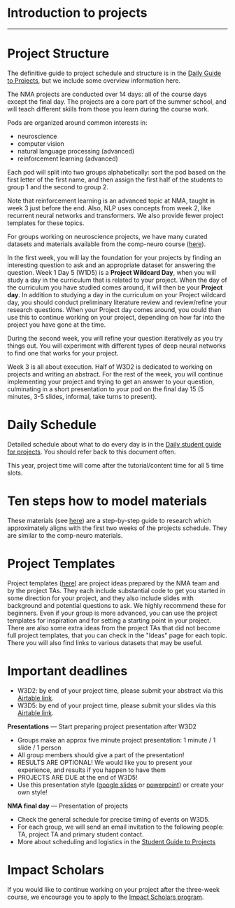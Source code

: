 # Introduction to projects

----

# **Project Structure**

The definitive guide to project schedule and structure is in the [Daily Guide to Projects](./docs/project_guidance.md), but we include some overview information here.

The NMA projects are conducted over 14 days: all of the course days except the final day. The projects are a core part of the summer school, and will teach different skills from those you learn during the course work.

Pods are organized around common interests in:

* neuroscience
* computer vision
* natural language processing (advanced)
* reinforcement learning (advanced)

Each pod will split into two groups alphabetically: sort the pod based on the first letter of the first name, and then assign the first half of the students to group 1 and the second to group 2.

Note that reinforcement learning is an advanced topic at NMA, taught in week 3 just before the end. Also, NLP uses concepts from week 2, like recurrent neural networks and transformers. We also provide fewer project templates for these topics.

For groups working on neuroscience projects, we have many curated datasets and materials available from the comp-neuro course ([here](https://compneuro.neuromatch.io/projects/docs/datasets_overview.html)). 

In the first week, you will lay the foundation for your projects by finding an interesting question to ask and an appropriate dataset for answering the question. Week 1 Day 5 (W1D5) is a **Project Wildcard Day**, when you will study a day in the curriculum that is related to your project. When the day of the curriculum you have studied comes around, it will then be your **Project day**. In addition to studying a day in the curriculum on your Project wildcard day, you should conduct preliminary literature review and review/refine your research questions. When your Project day comes around, you could then use this to continue working on your project, depending on how far into the project you have gone at the time.


During the second week, you will refine your question iteratively as you try things out. You will experiment with different types of deep neural networks to find one that works for your project. 

Week 3 is all about execution. Half of W3D2 is dedicated to working on projects and writing an abstract. For the rest of the week, you will continue implementing your project and trying to get an answer to your question, culminating in a short presentation to your pod on the final day 15 (5 minutes, 3-5 slides, informal, take turns to present).

# **Daily Schedule**

Detailed schedule about what to do every day is in the [Daily student guide for projects](https://deeplearning.neuromatch.io/projects/docs/project_guidance.html). You should refer back to this document often.

This year, project time will come after the tutorial/content time for all 5 time slots.

# **Ten steps how to model materials**

These materials (see [here](https://deeplearning.neuromatch.io/projects/modelingsteps/ModelingSteps_1through2_DL.html)) are a step-by-step guide to research which approximately aligns with the first two weeks of the projects schedule. They are similar to the comp-neuro materials.

# **Project Templates**

Project templates ([here](https://deeplearning.neuromatch.io/projects/docs/projects_overview.html)) are project ideas prepared by the NMA team and by the project TAs. They each include substantial code to get you started in some direction for your project, and they also include slides with background and potential questions to ask. We highly recommend these for beginners. Even if your group is more advanced, you can use the project templates for inspiration and for setting a starting point in your project. There are also some extra ideas from the project TAs that did not become full project templates, that you can check in the "Ideas" page for each topic. There you will also find links to various datasets that may be useful.

# **Important deadlines**

* W3D2:   by end of your project time, please submit your abstract via this [Airtable link](https://airtable.com/shrUeDqzGe8Cplk8u).  
* W3D5:   by end of your project time, please submit your slides via this [Airtable link](https://airtable.com/shr5NJa397fSYNDsO).  

**Presentations** — Start preparing project presentation after W3D2
 * Groups make an approx five minute project presentation: 1 minute / 1 slide / 1 person
 * All group members should give a part of the presentation!
 * RESULTS ARE OPTIONAL! We would like you to present your experience, and results if you happen to have them
 * PROJECTS ARE DUE at the end of W3D5!
 * Use this presentation style ([google slides](https://docs.google.com/presentation/d/1A1uaYarVot9YyCdbAAB4VDvsQfK6emqq-TwIZ9xVNwo/edit?usp=sharing) or [powerpoint](https://osf.io/ky6fj/download)) or create your own style!

**NMA final day** — Presentation of projects
  * Check the general schedule for precise timing of events on W3D5.
  * For each group, we will send an email invitation to the following people: TA, project TA and primary student contact.
  * More about scheduling and logistics in the [Student Guide to Projects](https://deeplearning.neuromatch.io/projects/docs/project_guidance.html)
    
# **Impact Scholars**
If you would like to continue working on your project after the three-week course, we encourage you to apply to the [Impact Scholars program](https://impact-scholars.neuromatch.io/impact-scholars/structure.html).


